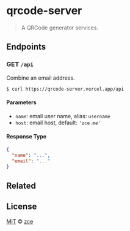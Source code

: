 # qrcode-server

> A QRCode generator services.

## Endpoints

### GET `/api`

Combine an email address.

```shell
$ curl https://qrcode-server.vercel.app/api
```

#### Parameters

- `name`: email user name, alias: `username`
- `host`: email host, default: `'zce.me'`

#### Response Type

```json
{
  "name": "...",
  "email": "..."
}
```

## Related

<!-- TODO: related projects -->

## License

[MIT](LICENSE) &copy; [zce](https://zce.me)
